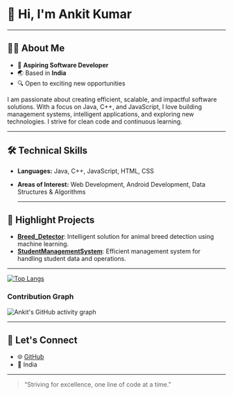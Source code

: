 # 👋 Hi, I'm Ankit Kumar
---

## 👨‍💻 About Me

- 💼 **Aspiring Software Developer**
- 🌏 Based in **India**
- 🔍 Open to exciting new opportunities

I am passionate about creating efficient, scalable, and impactful software solutions. With a focus on Java, C++, and JavaScript, I love building management systems, intelligent applications, and exploring new technologies. I strive for clean code and continuous learning.

---

## 🛠️ Technical Skills

- **Languages:** Java, C++, JavaScript, HTML, CSS
- **Areas of Interest:** Web Development, Android Development, Data Structures & Algorithms

  ---
## 🚀 Highlight Projects

- [**Breed_Detector**](https://github.com/ankitkumar2020/Breed_Detector):  Intelligent solution for animal breed detection using machine learning.
- [**StudentManagementSystem**](https://github.com/ankitkumar2020/StudentManagementSystem):  Efficient management system for handling student data and operations.
---
[![Top Langs](https://github-readme-stats.vercel.app/api/top-langs/?username=ankitkumar2020&layout=compact&hide=javascript)](https://github.com/ankitkumar2020?tab=repositories)

### **Contribution Graph**
![Ankit's GitHub activity graph](https://github-readme-activity-graph.vercel.app/graph?username=ankitkumar2020&theme=github-compact)

---

## 🤝 Let's Connect 

- 🌐 [GitHub](https://github.com/ankitkumar2020)
- 📍 India
---

> “Striving for excellence, one line of code at a time.”

